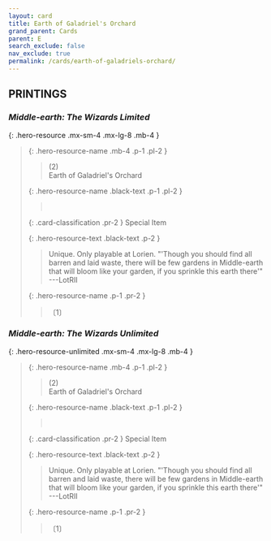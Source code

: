 ```yaml
---
layout: card
title: Earth of Galadriel's Orchard
grand_parent: Cards
parent: E
search_exclude: false
nav_exclude: true
permalink: /cards/earth-of-galadriels-orchard/
---
```


## PRINTINGS


### _Middle-earth: The Wizards Limited_

{: .hero-resource .mx-sm-4 .mx-lg-8 .mb-4 }
> {: .hero-resource-name .mb-4 .p-1 .pl-2 }
> > <div class="card-mp">(2)</div>
> > <div class="card-name">Earth of Galadriel's Orchard</div>
>
> {: .hero-resource-name .black-text .p-1 .pl-2 }
> > &nbsp;
>
> {: .card-classification .pr-2 }
> Special Item
>
> {: .hero-resource-text .black-text .p-2 }
> > Unique. Only playable at Lorien.  "'Though you should find all barren and laid waste, there will be few gardens in Middle-earth that will bloom like your garden, if you sprinkle this earth there'" ---LotRII 
> 
> {: .hero-resource-name .p-1 .pr-2 }
> > <div class="card-shield"></div>
> > <div class="card-corruption">〔1〕</div>

### _Middle-earth: The Wizards Unlimited_

{: .hero-resource-unlimited .mx-sm-4 .mx-lg-8 .mb-4 }
> {: .hero-resource-name .mb-4 .p-1 .pl-2 }
> > <div class="card-mp">(2)</div>
> > <div class="card-name">Earth of Galadriel's Orchard</div>
>
> {: .hero-resource-name .black-text .p-1 .pl-2 }
> > &nbsp;
>
> {: .card-classification .pr-2 }
> Special Item
>
> {: .hero-resource-text .black-text .p-2 }
> > Unique. Only playable at Lorien.  "'Though you should find all barren and laid waste, there will be few gardens in Middle-earth that will bloom like your garden, if you sprinkle this earth there'" ---LotRII 
> 
> {: .hero-resource-name .p-1 .pr-2 }
> > <div class="card-shield"></div>
> > <div class="card-corruption">〔1〕</div>
